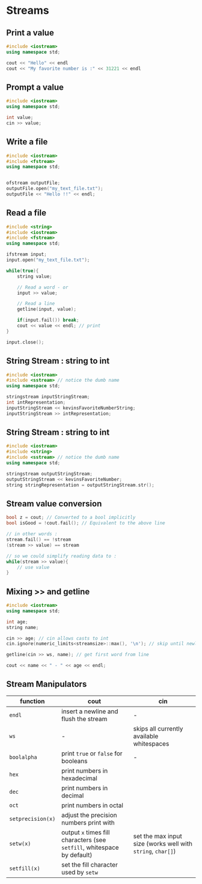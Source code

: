 # Streams

## Print a value
```cpp
#include <iostream>
using namespace std;

cout << "Hello" << endl
cout << "My favorite number is :" << 31221 << endl
```

## Prompt a value
```cpp
#include <iostream>
using namespace std;

int value;
cin >> value;
```

## Write a file
```cpp
#include <iostream>
#include <fstream>
using namespace std;


ofstream outputFile;
outputFile.open("my_text_file.txt");
outputFile << "Hello !!" << endl;
```

## Read a file
```cpp
#include <string>
#include <iostream>
#include <fstream>
using namespace std;

ifstream input;
input.open("my_text_file.txt");

while(true){
    string value;

    // Read a word - or
    input >> value;

    // Read a line
    getline(input, value);

    if(input.fail()) break;
    cout << value << endl; // print
}

input.close();
```

## String Stream : **string** to **int**
```cpp
#include <iostream>
#include <sstream> // notice the dumb name
using namespace std;

stringstream inputStringStream;
int intRepresentation;
inputStringStream << kevinsFavoriteNumberString;
inputStringStream >> intRepresentation;
``` 

## String Stream : **string** to **int**
```cpp
#include <iostream>
#include <string>
#include <sstream> // notice the dumb name
using namespace std;

stringstream outputStringStream;
outputStringStream << kevinsFavoriteNumber;
string stringRepresentation = outputStringStream.str();
```

## Stream value conversion

```cpp
bool z = cout; // Converted to a bool implicitly
bool isGood = !cout.fail(); // Equivalent to the above line

// in other words : 
stream.fail() == !stream
(stream >> value) == stream

// so we could simplify reading data to :
while(stream >> value){
    // use value
}
```

## Mixing >> and getline
```cpp
#include <iostream>
using namespace std;

int age;
string name;

cin >> age; // cin allows casts to int
cin.ignore(numeric_limits<streamsize>::max(), '\n'); // skip until newline

getline(cin >> ws, name); // get first word from line

cout << name << " - " << age << endl;
```

## Stream Manipulators

| function | cout | cin
|-|-|-
| `endl` | insert a newline and flush the stream | -
| `ws`   | - | skips all currently available whitespaces
| `boolalpha` | print `true` or `false` for booleans | -
| `hex` | print numbers in hexadecimal ||
| `dec` | print numbers in decimal ||
| `oct` | print numbers in octal ||
| `setprecision(x)` | adjust the precision numbers print with ||
| `setw(x)` | output `x` times fill characters (see `setfill`, whitespace by default) | set the max input size (works well with `string`, `char[]`) |
| `setfill(x)` | set the fill character used by `setw` |